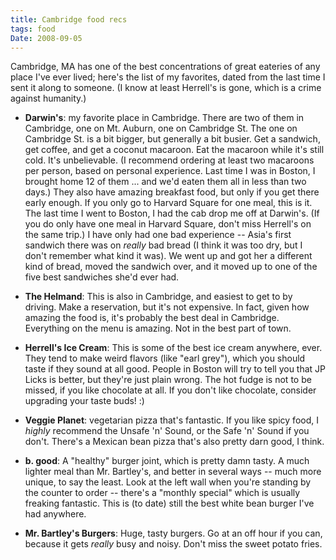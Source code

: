 ```yaml
---
title: Cambridge food recs
tags: food
Date: 2008-09-05
---
```


Cambridge, MA has one of the best concentrations of great eateries of any
place I've ever lived; here's the list of my favorites, dated from the last
time I sent it along to someone. (I know at least Herrell's is gone, which is
a crime against humanity.)

* **Darwin's**: my favorite place in Cambridge. There are two of them in
Cambridge, one on Mt. Auburn, one on Cambridge St. The one on Cambridge St. is
a bit bigger, but generally a bit busier. Get a sandwich, get coffee, and get
a coconut macaroon. Eat the macaroon while it's still cold. It's unbelievable.
(I recommend ordering at least two macaroons per person, based on personal
experience. Last time I was in Boston, I brought home 12 of them ... and we'd
eaten them all in less than two days.) They also have amazing breakfast food,
but only if you get there early enough. If you only go to Harvard Square for
one meal, this is it. The last time I went to Boston, I had the cab drop me
off at Darwin's. (If you do only have one meal in Harvard Square, don't miss
Herrell's on the same trip.) I have only had one bad experience -- Asia's
first sandwich there was on *really* bad bread (I think it was too dry, but I
don't remember what kind it was). We went up and got her a different kind of
bread, moved the sandwich over, and it moved up to one of the five best
sandwiches she'd ever had.

* **The Helmand**: This is also in Cambridge, and easiest to get to by
driving. Make a reservation, but it's not expensive. In fact, given how
amazing the food is, it's probably the best deal in Cambridge. Everything on
the menu is amazing. Not in the best part of town.

* **Herrell's Ice Cream**: This is some of the best ice cream anywhere, ever.
They tend to make weird flavors (like "earl grey"), which you should taste if
they sound at all good. People in Boston will try to tell you that JP Licks is
better, but they're just plain wrong. The hot fudge is not to be missed, if
you like chocolate at all. If you don't like chocolate, consider upgrading
your taste buds! :)

* **Veggie Planet**: vegetarian pizza that's fantastic. If you like spicy
food, I *highly* recommend the Unsafe 'n' Sound, or the Safe 'n' Sound if you
don't. There's a Mexican bean pizza that's also pretty darn good, I think.

* **b. good**: A "healthy" burger joint, which is pretty damn tasty. A much
lighter meal than Mr. Bartley's, and better in several ways -- much more
unique, to say the least. Look at the left wall when you're standing by the
counter to order -- there's a "monthly special" which is usually freaking
fantastic. This is (to date) still the best white bean burger I've had
anywhere.

* **Mr. Bartley's Burgers**: Huge, tasty burgers. Go at an off hour if you
can, because it gets *really* busy and noisy. Don't miss the sweet
potato fries.
